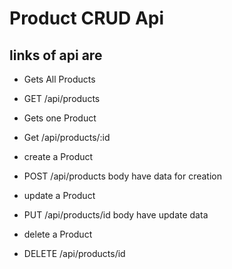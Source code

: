 # Product CRUD Api

## links of api are

-   Gets All Products
-   GET /api/products

-   Gets one Product
-   Get /api/products/:id

-   create a Product
-   POST /api/products body have data for creation

-   update a Product
-   PUT /api/products/id body have update data

-   delete a Product
-   DELETE /api/products/id
